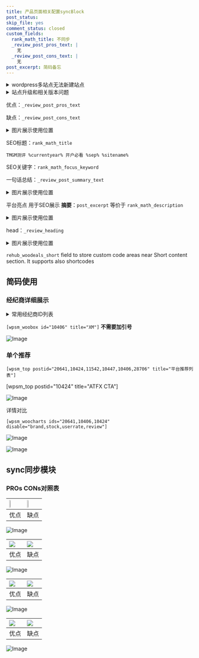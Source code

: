 ```yaml
---
title: 产品页面相关配置syncBlock
post_status: 
skip_file: yes
comment_status: closed
custom_fields:
  rank_math_title: 不同步
  _review_post_pros_text: |
    无
  _review_post_cons_text: |
    无
post_excerpt: 简码备忘
---
```

<details><summary>wordpress多站点无法新建站点</summary>

<li>和报错需要清理cookies一样的原因</li>
<li>wp-config.php里面<code>define( 'SUBDOMAIN_INSTALL', false );//子域名安装</code></li>
<li>新建子站点是用<code>define( 'SUBDOMAIN_INSTALL', true);//子域名安装</code> 完成以后，改成<code>false</code></li>
</details>

<details><summary>站点升级和相关版本问题</summary>

<p>wordpress：5.9.9
woocommerce：7.5.1
出现问题的地方：主题选项里面>><strong>Product layout >>compact style</strong></p>
<p>如何出现没有用过的字段 导致无法保存。先导出配置 然后进行修改，后面再次恢复即可。</p>
<p>出现部分字段无法显示时，需要返回默认布局后，对产品进行保存就好了。</p>
<p></p>
</details>

优点：`_review_post_pros_text`

缺点：`_review_post_cons_text`

<details><summary>图片展示使用位置</summary>

<img src="https://prod-files-secure.s3.us-west-2.amazonaws.com/39ed1227-6d7d-4570-be36-9ccd4a2c4241/f51d3d83-55d4-4bdf-9604-f37ec77ab556/Untitled.png?X-Amz-Algorithm=AWS4-HMAC-SHA256&X-Amz-Content-Sha256=UNSIGNED-PAYLOAD&X-Amz-Credential=ASIAZI2LB466XUGN3FKY%2F20251101%2Fus-west-2%2Fs3%2Faws4_request&X-Amz-Date=20251101T225516Z&X-Amz-Expires=3600&X-Amz-Security-Token=IQoJb3JpZ2luX2VjEGwaCXVzLXdlc3QtMiJHMEUCIFKUPgEsJp0mhtUnyZLx9MaUaWXj6F7qqjs6meZItCtuAiEA2X3KhcsshnlmxP%2FZ0TB3Ntz9k%2FR98%2FoLsbQJ55CFhHQq%2FwMINRAAGgw2Mzc0MjMxODM4MDUiDE7Z%2FJtzZWEPXAbqhCrcAxKjY2W2nopGgW%2BE5JQNjyIVPLM8%2B9Wae7LqRX%2FIPtIVh5mG61PaiRFdTJHmO7jdFwP6WZPyV9bbE3ndNWpjWo3IbR3srYFfmW1JU%2BF42LC5OQHe4sN52%2BWw%2FmN96uWN%2FLUzUpjyrWYpTmO%2Bv5VxE4MVIhpOCFRMvuGHQ%2FgB02PhCXmLa6S2JIBEL8HMNJNyN2d7cg7EQgz%2FRug1vkhzUnGJUcKY5%2FkRz4s%2FW%2FKLaPBAN8LU0ZocvfY%2FloNrmOmzDMw2tQlYgSBDVZDhaA%2FmdzSSKFkAMugWT2mWouRN1jIW6RS4vBumG9Ul5ea9IcUPkp2VAMNgjo6TIeYORmHe3h0ZyThZFv7JUxFbG1ZRv%2FqBcgv8GwOCEB6ltqoWCD0K4g77K8Lb1n4CtmwIMIRRaM2NDRhSc0N6WyHphWzmwmG%2FNIlY6%2FFfaw9e5r0aqvUVlLJyVUiZLhwK%2F3djdIiaGd%2BWZUEtJgscNmEeg5QhCALVuCZU4ckxbUSN0jAJmQnIJImcQNgQywVh7HS2DSI7EFJZSvQO2mzIRmvpIzJ8FcHQxgWqa%2BTCv0kaG44MwBtcTc3bhdHsVVN3ZX2QaR%2FgHvHWeIog27qDlTxiyktqYXQkMUvvllyYmAxo7yrvMNPCmcgGOqUBdPkzXxDGXgN0u3DmU2QnsCNXZko3hhblz1PRsMkVE4V%2FuEfBpq2zWYtS1OMG4%2BbytUirk5DFHpGmm10MP%2BJm0gLtTBZSF%2Fe7%2Bg5yM6%2BkKP2%2BiF%2FU65vjhvOe5I%2BbfiKpN5kwslWpxs2IuNypReydaTdrWi2rkpV9c8K4x5v5eHdm04PkMe4LUcChgKuR%2BY4EcWWz3klgrHoECwiWCyRZF1ieqGku&X-Amz-Signature=c7d98988d2d457fd94022ec0d3fc5a4d22609ff7e7108299cc686be7e558b9cc&X-Amz-SignedHeaders=host&x-amz-checksum-mode=ENABLED&x-id=GetObject" alt="Image">
</details>

SEO标题：`rank_math_title`

`TMGM测评 %currentyear% 开户必看 %sep% %sitename%`

SEO关键字：`rank_math_focus_keyword`

一句话总结：`_review_post_summary_text`

<details><summary>图片展示使用位置</summary>

<img src="https://prod-files-secure.s3.us-west-2.amazonaws.com/39ed1227-6d7d-4570-be36-9ccd4a2c4241/4b96a922-296c-4f4e-8630-d1c870cbce01/Untitled.png?X-Amz-Algorithm=AWS4-HMAC-SHA256&X-Amz-Content-Sha256=UNSIGNED-PAYLOAD&X-Amz-Credential=ASIAZI2LB466QEJJ73TR%2F20251101%2Fus-west-2%2Fs3%2Faws4_request&X-Amz-Date=20251101T225516Z&X-Amz-Expires=3600&X-Amz-Security-Token=IQoJb3JpZ2luX2VjEGwaCXVzLXdlc3QtMiJGMEQCIGmU%2BhTpWEcl26CuvHqARF5evcvyy1Pvq6kXloR65prjAiBHO5R9qgKEBJ8Gh9dFeEvbg35GHMYfjcNr0T9MEAVGVCr%2FAwg1EAAaDDYzNzQyMzE4MzgwNSIMzCE8IornGfVRtgxDKtwDbRNjC1QaB1bQ4skUmD3wNASL%2BNwiw0iM1n6LHJ9iqz0axcpHFPyfmwVcKct1gvWReWRKgPdhPrhDRskzHUDm%2FnkAH7YYEsgc9pubM0IEwAAkRWUCvzjR62r6O47pjrhPW0ui35s8LMS4nYycmAU%2FKOktFaLYJyxYXVEuwp3GWb1b5CG0LssEDmZCyguO4SdbPhqQhN5Kxi7w2Jey9OsbSxbfDjK8kohgtpmCtmJ4mE7cMQ0X3OPpuz6fiPQ3jCv5ZQ6VcvYX%2BJwByIJG%2FyUyH1aBtuzwb%2BocVv2xoehAsRAnHd8XFf5xkNHkoEiLTrMxn7GBYCDqklXsRscfy0D5a4mp7ermt%2Fn9k4tCrH4CL9FKPI2gu1KaRpn95HItM3KPqVxb%2BbofauwQeD1vKfSfVixwpEvo1%2FbWRgM44NXJMjNlfndFId54GBO6tLt%2Fab%2FHqMhabvuDZiunKSRKF9ycDgiGTXeubZ38zMxVTIMZANXHQkm%2BZWF1VzYSbw9ZNyQy6zlRizNvK17JUZE0Uhfwj%2B9yoK%2BYLTqxiDl40toab9DO%2Ff8ynl54L0NgNuW5CLV4FA24bWcc55Wfc1LbXxyZQswm%2Fwe2z3leCnEwyqPcJD%2FqwgkZmtIH%2BlSFm6ow6MKZyAY6pgFrAhr8VyyWJJ8RdlV9UFNm2m%2F%2FmlMchZ%2B2H%2B0o60e4zCWmBSdgM9ZkMh2GTFGc5mEwCUT5Y09E%2F2AGGOj3byHNlvxdg0pT2Kl%2F6PakNvjT4cb38bLg%2FtaJGmOLFmSpjEQmYdSK%2FTW5I%2Bt4ddVwvKelsuLqlOtDVPcvpqysIrvqvdMMuexpwqFtITB9Jxu1A9eqlOkCOu2iYoXqeP%2BepSpYwsIIYGuL&X-Amz-Signature=921195c7b1f1a8746bb418b420f4e132efdf29405fdbab203a1fab7f84fda5ea&X-Amz-SignedHeaders=host&x-amz-checksum-mode=ENABLED&x-id=GetObject" alt="Image">
</details>

平台亮点 用于SEO展示 **摘要**：`post_excerpt`  等价于 `rank_math_description`

<details><summary>图片展示使用位置</summary>

<img src="https://prod-files-secure.s3.us-west-2.amazonaws.com/39ed1227-6d7d-4570-be36-9ccd4a2c4241/1ee11f63-b60a-4dfe-a7a7-d58ff23b5d88/Untitled.png?X-Amz-Algorithm=AWS4-HMAC-SHA256&X-Amz-Content-Sha256=UNSIGNED-PAYLOAD&X-Amz-Credential=ASIAZI2LB466VC7NOCH5%2F20251101%2Fus-west-2%2Fs3%2Faws4_request&X-Amz-Date=20251101T225517Z&X-Amz-Expires=3600&X-Amz-Security-Token=IQoJb3JpZ2luX2VjEGwaCXVzLXdlc3QtMiJGMEQCIFo3%2Byv7iDT9%2FAr9%2Fj78HaFjfy3uP%2BRhhFXxUpJfCdFPAiA9b5fPOk5kDAipYsoqd%2F93MbDT5uV%2BFGKJbnXrj1k3Mir%2FAwg1EAAaDDYzNzQyMzE4MzgwNSIMxtNOMv0Bs1k1eD%2FIKtwDbGDosyOSFQDrxWPOufOZYVbpT1r1w3Rbyy5ZedZd3RhTHJE2GSDvgSpOm9QOH8GCE0K6%2FfZIyvLCSoxC1fOMjeODgHnAP%2FpT2bQGGrIPDVj1tDFWhh3vFw217MI0f4Izezmc2REMZdQS6M88S%2BhK3o1rsorGurCx%2BZKElxHM3KIJfEJTsh%2BMHX3DS9QDe%2FerfRgv%2BVEfIxYafn0SAD1xXAa4%2FIr4WXkrO9BhhnKpcqxyX0zj2nRoQEGBqPz5JK7X7i232U9spckYwMIW7hCzouRFwlr6Qlke%2BOR6cfDRg4E9Jm0MjPSafkwkjXTsqgDrAf9IyJl6TC8bCG9%2Bpr6EzURAF46%2FVB675hKmymd9XaarLoOsGZ2BCag2ctZWnEo89n0lgy8XhrqEn9rZS3GfwBi5S5anLArkKGK1CEf6t2SfRZmAcGUdZeJTxT2TrkxGgdyW4AaLbM6NSmqkaDF5zyMkoqadIbKoXnbbXJF6Ll%2B2Ju1qZvKVCS0SuUjA23X%2FYqscQI%2BtrjOe%2FfTNEkovGC%2B2gLHJiowJQkD32eWqKL1xmoubDH9tK1mT6rHxUcSk1piqAqU8ENs3sznCQcXEX5ew%2F1GdIbCfqlsb3bbRmBtURifFM7aieqJl%2FfwwrsOZyAY6pgG1AbZFtUNgpw0dPqnrKAnSSHfG3mU8g4rxPQOGO50OOM6SgLdB6IdOnv4MnL90WphSJbD%2BTztprvKvA6GK9ZNZ8qWMorSvtT3NMRHphRLwx6HX8vfTfu2jGlFMzIOqkx%2Fmps7aPH2R9cgH6SNhl2W96D2w3euIlkKTixPGfd6LpHD2I9twiKL6XOyldRTI3RDLDQVyRVUoK6HrR9xiRGiCBvBwAsuA&X-Amz-Signature=dba1eaff1b6d12d21c3c03eca5c1cd8d9789e7de41d709678f3d9abc45293df0&X-Amz-SignedHeaders=host&x-amz-checksum-mode=ENABLED&x-id=GetObject" alt="Image">
<img src="https://prod-files-secure.s3.us-west-2.amazonaws.com/39ed1227-6d7d-4570-be36-9ccd4a2c4241/ad4118b5-78d8-4fbe-801e-3b29b5d99c01/Untitled.png?X-Amz-Algorithm=AWS4-HMAC-SHA256&X-Amz-Content-Sha256=UNSIGNED-PAYLOAD&X-Amz-Credential=ASIAZI2LB466VC7NOCH5%2F20251101%2Fus-west-2%2Fs3%2Faws4_request&X-Amz-Date=20251101T225517Z&X-Amz-Expires=3600&X-Amz-Security-Token=IQoJb3JpZ2luX2VjEGwaCXVzLXdlc3QtMiJGMEQCIFo3%2Byv7iDT9%2FAr9%2Fj78HaFjfy3uP%2BRhhFXxUpJfCdFPAiA9b5fPOk5kDAipYsoqd%2F93MbDT5uV%2BFGKJbnXrj1k3Mir%2FAwg1EAAaDDYzNzQyMzE4MzgwNSIMxtNOMv0Bs1k1eD%2FIKtwDbGDosyOSFQDrxWPOufOZYVbpT1r1w3Rbyy5ZedZd3RhTHJE2GSDvgSpOm9QOH8GCE0K6%2FfZIyvLCSoxC1fOMjeODgHnAP%2FpT2bQGGrIPDVj1tDFWhh3vFw217MI0f4Izezmc2REMZdQS6M88S%2BhK3o1rsorGurCx%2BZKElxHM3KIJfEJTsh%2BMHX3DS9QDe%2FerfRgv%2BVEfIxYafn0SAD1xXAa4%2FIr4WXkrO9BhhnKpcqxyX0zj2nRoQEGBqPz5JK7X7i232U9spckYwMIW7hCzouRFwlr6Qlke%2BOR6cfDRg4E9Jm0MjPSafkwkjXTsqgDrAf9IyJl6TC8bCG9%2Bpr6EzURAF46%2FVB675hKmymd9XaarLoOsGZ2BCag2ctZWnEo89n0lgy8XhrqEn9rZS3GfwBi5S5anLArkKGK1CEf6t2SfRZmAcGUdZeJTxT2TrkxGgdyW4AaLbM6NSmqkaDF5zyMkoqadIbKoXnbbXJF6Ll%2B2Ju1qZvKVCS0SuUjA23X%2FYqscQI%2BtrjOe%2FfTNEkovGC%2B2gLHJiowJQkD32eWqKL1xmoubDH9tK1mT6rHxUcSk1piqAqU8ENs3sznCQcXEX5ew%2F1GdIbCfqlsb3bbRmBtURifFM7aieqJl%2FfwwrsOZyAY6pgG1AbZFtUNgpw0dPqnrKAnSSHfG3mU8g4rxPQOGO50OOM6SgLdB6IdOnv4MnL90WphSJbD%2BTztprvKvA6GK9ZNZ8qWMorSvtT3NMRHphRLwx6HX8vfTfu2jGlFMzIOqkx%2Fmps7aPH2R9cgH6SNhl2W96D2w3euIlkKTixPGfd6LpHD2I9twiKL6XOyldRTI3RDLDQVyRVUoK6HrR9xiRGiCBvBwAsuA&X-Amz-Signature=b95dd47472fb04da5880abeff1fce2de75ee7371d70c6383752a7dc23ff149ff&X-Amz-SignedHeaders=host&x-amz-checksum-mode=ENABLED&x-id=GetObject" alt="Image">
<img src="https://prod-files-secure.s3.us-west-2.amazonaws.com/39ed1227-6d7d-4570-be36-9ccd4a2c4241/a38cf7c9-a79c-4b64-9e94-13589fe0758b/Untitled.png?X-Amz-Algorithm=AWS4-HMAC-SHA256&X-Amz-Content-Sha256=UNSIGNED-PAYLOAD&X-Amz-Credential=ASIAZI2LB466VC7NOCH5%2F20251101%2Fus-west-2%2Fs3%2Faws4_request&X-Amz-Date=20251101T225517Z&X-Amz-Expires=3600&X-Amz-Security-Token=IQoJb3JpZ2luX2VjEGwaCXVzLXdlc3QtMiJGMEQCIFo3%2Byv7iDT9%2FAr9%2Fj78HaFjfy3uP%2BRhhFXxUpJfCdFPAiA9b5fPOk5kDAipYsoqd%2F93MbDT5uV%2BFGKJbnXrj1k3Mir%2FAwg1EAAaDDYzNzQyMzE4MzgwNSIMxtNOMv0Bs1k1eD%2FIKtwDbGDosyOSFQDrxWPOufOZYVbpT1r1w3Rbyy5ZedZd3RhTHJE2GSDvgSpOm9QOH8GCE0K6%2FfZIyvLCSoxC1fOMjeODgHnAP%2FpT2bQGGrIPDVj1tDFWhh3vFw217MI0f4Izezmc2REMZdQS6M88S%2BhK3o1rsorGurCx%2BZKElxHM3KIJfEJTsh%2BMHX3DS9QDe%2FerfRgv%2BVEfIxYafn0SAD1xXAa4%2FIr4WXkrO9BhhnKpcqxyX0zj2nRoQEGBqPz5JK7X7i232U9spckYwMIW7hCzouRFwlr6Qlke%2BOR6cfDRg4E9Jm0MjPSafkwkjXTsqgDrAf9IyJl6TC8bCG9%2Bpr6EzURAF46%2FVB675hKmymd9XaarLoOsGZ2BCag2ctZWnEo89n0lgy8XhrqEn9rZS3GfwBi5S5anLArkKGK1CEf6t2SfRZmAcGUdZeJTxT2TrkxGgdyW4AaLbM6NSmqkaDF5zyMkoqadIbKoXnbbXJF6Ll%2B2Ju1qZvKVCS0SuUjA23X%2FYqscQI%2BtrjOe%2FfTNEkovGC%2B2gLHJiowJQkD32eWqKL1xmoubDH9tK1mT6rHxUcSk1piqAqU8ENs3sznCQcXEX5ew%2F1GdIbCfqlsb3bbRmBtURifFM7aieqJl%2FfwwrsOZyAY6pgG1AbZFtUNgpw0dPqnrKAnSSHfG3mU8g4rxPQOGO50OOM6SgLdB6IdOnv4MnL90WphSJbD%2BTztprvKvA6GK9ZNZ8qWMorSvtT3NMRHphRLwx6HX8vfTfu2jGlFMzIOqkx%2Fmps7aPH2R9cgH6SNhl2W96D2w3euIlkKTixPGfd6LpHD2I9twiKL6XOyldRTI3RDLDQVyRVUoK6HrR9xiRGiCBvBwAsuA&X-Amz-Signature=6cee8cef602e8da48e729b57b5f35c253394af7dace45ebb5ffda86517ff15b9&X-Amz-SignedHeaders=host&x-amz-checksum-mode=ENABLED&x-id=GetObject" alt="Image">
<img src="https://prod-files-secure.s3.us-west-2.amazonaws.com/39ed1227-6d7d-4570-be36-9ccd4a2c4241/7da6fc1e-d2ac-42ae-8c75-cb5749aa18f6/Untitled.png?X-Amz-Algorithm=AWS4-HMAC-SHA256&X-Amz-Content-Sha256=UNSIGNED-PAYLOAD&X-Amz-Credential=ASIAZI2LB466VC7NOCH5%2F20251101%2Fus-west-2%2Fs3%2Faws4_request&X-Amz-Date=20251101T225517Z&X-Amz-Expires=3600&X-Amz-Security-Token=IQoJb3JpZ2luX2VjEGwaCXVzLXdlc3QtMiJGMEQCIFo3%2Byv7iDT9%2FAr9%2Fj78HaFjfy3uP%2BRhhFXxUpJfCdFPAiA9b5fPOk5kDAipYsoqd%2F93MbDT5uV%2BFGKJbnXrj1k3Mir%2FAwg1EAAaDDYzNzQyMzE4MzgwNSIMxtNOMv0Bs1k1eD%2FIKtwDbGDosyOSFQDrxWPOufOZYVbpT1r1w3Rbyy5ZedZd3RhTHJE2GSDvgSpOm9QOH8GCE0K6%2FfZIyvLCSoxC1fOMjeODgHnAP%2FpT2bQGGrIPDVj1tDFWhh3vFw217MI0f4Izezmc2REMZdQS6M88S%2BhK3o1rsorGurCx%2BZKElxHM3KIJfEJTsh%2BMHX3DS9QDe%2FerfRgv%2BVEfIxYafn0SAD1xXAa4%2FIr4WXkrO9BhhnKpcqxyX0zj2nRoQEGBqPz5JK7X7i232U9spckYwMIW7hCzouRFwlr6Qlke%2BOR6cfDRg4E9Jm0MjPSafkwkjXTsqgDrAf9IyJl6TC8bCG9%2Bpr6EzURAF46%2FVB675hKmymd9XaarLoOsGZ2BCag2ctZWnEo89n0lgy8XhrqEn9rZS3GfwBi5S5anLArkKGK1CEf6t2SfRZmAcGUdZeJTxT2TrkxGgdyW4AaLbM6NSmqkaDF5zyMkoqadIbKoXnbbXJF6Ll%2B2Ju1qZvKVCS0SuUjA23X%2FYqscQI%2BtrjOe%2FfTNEkovGC%2B2gLHJiowJQkD32eWqKL1xmoubDH9tK1mT6rHxUcSk1piqAqU8ENs3sznCQcXEX5ew%2F1GdIbCfqlsb3bbRmBtURifFM7aieqJl%2FfwwrsOZyAY6pgG1AbZFtUNgpw0dPqnrKAnSSHfG3mU8g4rxPQOGO50OOM6SgLdB6IdOnv4MnL90WphSJbD%2BTztprvKvA6GK9ZNZ8qWMorSvtT3NMRHphRLwx6HX8vfTfu2jGlFMzIOqkx%2Fmps7aPH2R9cgH6SNhl2W96D2w3euIlkKTixPGfd6LpHD2I9twiKL6XOyldRTI3RDLDQVyRVUoK6HrR9xiRGiCBvBwAsuA&X-Amz-Signature=313c7ba52dc4609f18b6f7beeb1d3c3b274593385e99f5d3a29a357845d55251&X-Amz-SignedHeaders=host&x-amz-checksum-mode=ENABLED&x-id=GetObject" alt="Image">
<img src="https://prod-files-secure.s3.us-west-2.amazonaws.com/39ed1227-6d7d-4570-be36-9ccd4a2c4241/7e97f40a-eaee-47f5-b2f9-475f96808fa7/Untitled.png?X-Amz-Algorithm=AWS4-HMAC-SHA256&X-Amz-Content-Sha256=UNSIGNED-PAYLOAD&X-Amz-Credential=ASIAZI2LB466VC7NOCH5%2F20251101%2Fus-west-2%2Fs3%2Faws4_request&X-Amz-Date=20251101T225517Z&X-Amz-Expires=3600&X-Amz-Security-Token=IQoJb3JpZ2luX2VjEGwaCXVzLXdlc3QtMiJGMEQCIFo3%2Byv7iDT9%2FAr9%2Fj78HaFjfy3uP%2BRhhFXxUpJfCdFPAiA9b5fPOk5kDAipYsoqd%2F93MbDT5uV%2BFGKJbnXrj1k3Mir%2FAwg1EAAaDDYzNzQyMzE4MzgwNSIMxtNOMv0Bs1k1eD%2FIKtwDbGDosyOSFQDrxWPOufOZYVbpT1r1w3Rbyy5ZedZd3RhTHJE2GSDvgSpOm9QOH8GCE0K6%2FfZIyvLCSoxC1fOMjeODgHnAP%2FpT2bQGGrIPDVj1tDFWhh3vFw217MI0f4Izezmc2REMZdQS6M88S%2BhK3o1rsorGurCx%2BZKElxHM3KIJfEJTsh%2BMHX3DS9QDe%2FerfRgv%2BVEfIxYafn0SAD1xXAa4%2FIr4WXkrO9BhhnKpcqxyX0zj2nRoQEGBqPz5JK7X7i232U9spckYwMIW7hCzouRFwlr6Qlke%2BOR6cfDRg4E9Jm0MjPSafkwkjXTsqgDrAf9IyJl6TC8bCG9%2Bpr6EzURAF46%2FVB675hKmymd9XaarLoOsGZ2BCag2ctZWnEo89n0lgy8XhrqEn9rZS3GfwBi5S5anLArkKGK1CEf6t2SfRZmAcGUdZeJTxT2TrkxGgdyW4AaLbM6NSmqkaDF5zyMkoqadIbKoXnbbXJF6Ll%2B2Ju1qZvKVCS0SuUjA23X%2FYqscQI%2BtrjOe%2FfTNEkovGC%2B2gLHJiowJQkD32eWqKL1xmoubDH9tK1mT6rHxUcSk1piqAqU8ENs3sznCQcXEX5ew%2F1GdIbCfqlsb3bbRmBtURifFM7aieqJl%2FfwwrsOZyAY6pgG1AbZFtUNgpw0dPqnrKAnSSHfG3mU8g4rxPQOGO50OOM6SgLdB6IdOnv4MnL90WphSJbD%2BTztprvKvA6GK9ZNZ8qWMorSvtT3NMRHphRLwx6HX8vfTfu2jGlFMzIOqkx%2Fmps7aPH2R9cgH6SNhl2W96D2w3euIlkKTixPGfd6LpHD2I9twiKL6XOyldRTI3RDLDQVyRVUoK6HrR9xiRGiCBvBwAsuA&X-Amz-Signature=8d4fae3d6cc4fa3d11c7280cf328434303d465703772315b269045cdab12b6d4&X-Amz-SignedHeaders=host&x-amz-checksum-mode=ENABLED&x-id=GetObject" alt="Image">
</details>

head：`_review_heading`

<details><summary>图片展示使用位置</summary>

<img src="https://prod-files-secure.s3.us-west-2.amazonaws.com/39ed1227-6d7d-4570-be36-9ccd4a2c4241/3a4650ad-9887-415c-889a-edd51fa54f27/Untitled.png?X-Amz-Algorithm=AWS4-HMAC-SHA256&X-Amz-Content-Sha256=UNSIGNED-PAYLOAD&X-Amz-Credential=ASIAZI2LB466WLHH4LSG%2F20251101%2Fus-west-2%2Fs3%2Faws4_request&X-Amz-Date=20251101T225517Z&X-Amz-Expires=3600&X-Amz-Security-Token=IQoJb3JpZ2luX2VjEGwaCXVzLXdlc3QtMiJHMEUCIBprfPxFBiP%2FY%2BfaaAGsO9zpOa3KEJk%2F7mltlEyuPhciAiEAqi4aqcJJP2qL%2B5xs3V%2BFJ9hrv%2BuOY9H2b0bOzrnp4ogq%2FwMINRAAGgw2Mzc0MjMxODM4MDUiDCq2sykBio91sJdQLCrcA8U5j%2Fcogf1Lp5N9hBPOsJfezs507e79C7K8hHh5IuSu38W4tZKJijuwGQYclhBoZzP3iOr8C486kUCqLT8vOAMe7uIaBtq%2FcFJ2LFA6DgWxx%2Ftj1dnd%2BNypbvPqs%2FTed9Okbs%2BKKoFOfnToFBuUiJw%2BjtUWDYesdSYd6%2B1O575QFe4oYacTrUkrNFZv307W84EF7O0IxvaCy1RJ9c89lj1%2Fd41d4JPsnLe6X6Jj2fZEjSTewwWtb4%2BvbhZqljqp19PV29fl9BmX4qD5%2FaK0xNdxdZJFokpOxyrS4aNeKX0qlXf6BmCOczhUF7%2BE7FG1I%2FTH2qfr%2BVLkPmyLdgtO7cMaT%2F7ljrpR3KlzIQG6FwHx32m5D9v8xdLsII7o52A4MTZU8cdIqzK1ArthgL8Y014RETnmCLg74ddNcfJGc8fq6qsjwVO%2FNfYDuII939oC1MbuaUWCsBe7HtPSGKVQiSQgQfs5BO%2F%2BOGQjGnDfU48jSg1ZSSA0bI5xQU0AAchvW3P6%2BVuIWHG3g0Jp87ImJx5rUkFSIF9J7JKIWSVOUvmnfsaXPWOn4zLRQ79U69g20p%2BSf9Vl%2Bnpth%2B7g1N6DAvTDcNDuUIOK%2B3CYfXnTyLb7dd3B4yGMxh7jN5guMN7CmcgGOqUBx7ORkxXEAeeMxXJbrqcVKZfPAZOE4xvACerivTBmZCMddjLaBCaN1CZn%2BiGB%2Bn6b%2BIzT8q26nng7S%2Fc4%2BWZCAwjbTEu24Hj1pF%2Fir72zxIfwL%2FtLLKFbRcBFcQf8wjpRL5wyEHg6wlV%2Bx85rzbLYRPgKyOa5eClVvp3MlDA7PpD0q6adgrimPAVN1%2BQWKI794cq%2F9RH4muj%2BEJufpiLB0s%2BBQF3c&X-Amz-Signature=ee97acb8425976e4a7f6d54ad8ded8b53a4ddd81bdeef41a4f269290ec543ace&X-Amz-SignedHeaders=host&x-amz-checksum-mode=ENABLED&x-id=GetObject" alt="Image">
</details>

`rehub_woodeals_short`	field to store custom code areas near Short content section. It supports also shortcodes



## 简码使用

### 经纪商详细展示

<details><summary>常用经纪商ID列表</summary>

<pre><code class="php">嘉盛 ===> 20641  [wpsm_woobox id="20641" title="嘉盛"]
易信easymarkets ===> 11542  [wpsm_woobox id="11542" title="易信easymarkets"]
ATFX外汇 ===> 10424  [wpsm_woobox id="10424" title="ATFX"]
XM ===> 10406  [wpsm_woobox id="10406" title="XM"]
TMGM ===> 29622  [wpsm_woobox id="29622" title="TMGM"]
HYCM ===> 10447  [wpsm_woobox id="10447" title="HYCM"]
fpmarkets澳福外汇 ===> 20639  [wpsm_woobox id="20639" title="fpmarkets澳福外汇"]</code></pre>
</details>

`[wpsm_woobox id="10406" title="XM"]` **不需要加引号**

![Image](https://prod-files-secure.s3.us-west-2.amazonaws.com/39ed1227-6d7d-4570-be36-9ccd4a2c4241/4f898f9d-0fa7-4e43-acd3-ac6bc7be575a/Untitled.png?X-Amz-Algorithm=AWS4-HMAC-SHA256&X-Amz-Content-Sha256=UNSIGNED-PAYLOAD&X-Amz-Credential=ASIAZI2LB46665C2VMXF%2F20251101%2Fus-west-2%2Fs3%2Faws4_request&X-Amz-Date=20251101T225514Z&X-Amz-Expires=3600&X-Amz-Security-Token=IQoJb3JpZ2luX2VjEGwaCXVzLXdlc3QtMiJGMEQCIDk9jpLk4M68Bboh7uv4TszVYJ7qoAJ6CHsKE8abe6y8AiA1JLS%2FPzJ0KIS9Bg67yHQ%2FhHVyZe%2F0dMBGLmy9ArUDxyr%2FAwg1EAAaDDYzNzQyMzE4MzgwNSIMpix069f7JQEVtd5AKtwDtiXl7Bzv8EoZvnOzRsLXMcyYbhKTfy%2B9gmGrRLz9AKC6MQ5sQb2FPqYk2uoGyXCAqFxwBfBiOiAKcDo7nH5ypNh04lKoSU3qOk%2FJq0sH9PsscT8WSBRaxo448ihSo3npxwQlqxl3TjPFazSiACcf10zbAk1hJheIXA0mOD6T6tGEmSPRqsYo1%2FIWZyOO3SROkHM2%2FeNtMYnU%2Frgr%2Bk2QFmg5yPSmET%2BPwQYLxzaYv6P1kc6sXdDyht6cHb1f8zAPsmZNzc80fuAVs5qW4bwER0vOIrwJp%2BHUQZwDNuo%2F1l%2FX1Xsg2DcBQcTXG4ZJNEP77%2Bhx9sEydbcrbMLzWV5w3xYvI0EUPwQV%2BDnCnAarKKildfdqVHY3BvtqmcAS%2F911y5Le6aANCLlBDTBThZasHn4z9E9v5LU20tQGitjULcyORx7loaB542JUK7ABkP3r4EqI90%2BspjF1FGpAXVXnyeermnizUoz5HAmkURWXbMQhF%2FcoLiocnMsqdFYY8BdOM1Ru46EijNulyYpB5oyul0udLZVE6vrzP%2F18tPR6HY%2FslY3AvQ%2BU%2BcXHHClgidjsBisIlfUiV88SDcD3i0rOTPt0lcYkjVpZWpRbsXIDySjc3Atz4iToyaacWBowvsOZyAY6pgFiO0J8b5%2FL%2F6azVa9pgL7hgX9tFsP2zH24oplSLx4YzZwkMPE8XfElRN%2FvloPbqCSlfZBnf4LldzAckXc8UoxDECyEItF%2BXXdnWodocic5J19Sd%2BY10B9CxpyV%2BdKNp0BdTEY6p4ID31C%2B9t3ngH7Rj4BiuWmfqsmkJc%2F15W%2BOS%2FM9bRPJbk6AvM6QqWfza%2FZYBbFgiHVheeAeVo8jBVc7J%2F1mg%2BTq&X-Amz-Signature=530238e1a43a8995d1435fa3f17733744a7d1669ad06dbbe9fe29a9eeb049c9d&X-Amz-SignedHeaders=host&x-amz-checksum-mode=ENABLED&x-id=GetObject)

### 单个推荐
`[wpsm_top postid="20641,10424,11542,10447,10406,28706" title="平台推荐列表"]`

[wpsm_top postid="10424" title="ATFX CTA"]

![Image](https://prod-files-secure.s3.us-west-2.amazonaws.com/39ed1227-6d7d-4570-be36-9ccd4a2c4241/5ac620dc-51a8-48b6-b55d-91f47299193c/Untitled.png?X-Amz-Algorithm=AWS4-HMAC-SHA256&X-Amz-Content-Sha256=UNSIGNED-PAYLOAD&X-Amz-Credential=ASIAZI2LB46665C2VMXF%2F20251101%2Fus-west-2%2Fs3%2Faws4_request&X-Amz-Date=20251101T225514Z&X-Amz-Expires=3600&X-Amz-Security-Token=IQoJb3JpZ2luX2VjEGwaCXVzLXdlc3QtMiJGMEQCIDk9jpLk4M68Bboh7uv4TszVYJ7qoAJ6CHsKE8abe6y8AiA1JLS%2FPzJ0KIS9Bg67yHQ%2FhHVyZe%2F0dMBGLmy9ArUDxyr%2FAwg1EAAaDDYzNzQyMzE4MzgwNSIMpix069f7JQEVtd5AKtwDtiXl7Bzv8EoZvnOzRsLXMcyYbhKTfy%2B9gmGrRLz9AKC6MQ5sQb2FPqYk2uoGyXCAqFxwBfBiOiAKcDo7nH5ypNh04lKoSU3qOk%2FJq0sH9PsscT8WSBRaxo448ihSo3npxwQlqxl3TjPFazSiACcf10zbAk1hJheIXA0mOD6T6tGEmSPRqsYo1%2FIWZyOO3SROkHM2%2FeNtMYnU%2Frgr%2Bk2QFmg5yPSmET%2BPwQYLxzaYv6P1kc6sXdDyht6cHb1f8zAPsmZNzc80fuAVs5qW4bwER0vOIrwJp%2BHUQZwDNuo%2F1l%2FX1Xsg2DcBQcTXG4ZJNEP77%2Bhx9sEydbcrbMLzWV5w3xYvI0EUPwQV%2BDnCnAarKKildfdqVHY3BvtqmcAS%2F911y5Le6aANCLlBDTBThZasHn4z9E9v5LU20tQGitjULcyORx7loaB542JUK7ABkP3r4EqI90%2BspjF1FGpAXVXnyeermnizUoz5HAmkURWXbMQhF%2FcoLiocnMsqdFYY8BdOM1Ru46EijNulyYpB5oyul0udLZVE6vrzP%2F18tPR6HY%2FslY3AvQ%2BU%2BcXHHClgidjsBisIlfUiV88SDcD3i0rOTPt0lcYkjVpZWpRbsXIDySjc3Atz4iToyaacWBowvsOZyAY6pgFiO0J8b5%2FL%2F6azVa9pgL7hgX9tFsP2zH24oplSLx4YzZwkMPE8XfElRN%2FvloPbqCSlfZBnf4LldzAckXc8UoxDECyEItF%2BXXdnWodocic5J19Sd%2BY10B9CxpyV%2BdKNp0BdTEY6p4ID31C%2B9t3ngH7Rj4BiuWmfqsmkJc%2F15W%2BOS%2FM9bRPJbk6AvM6QqWfza%2FZYBbFgiHVheeAeVo8jBVc7J%2F1mg%2BTq&X-Amz-Signature=f510907f859c3fc0ebf74da729df7ff97e7ea4a270dad4be03d3d53bcabc403c&X-Amz-SignedHeaders=host&x-amz-checksum-mode=ENABLED&x-id=GetObject)

详情对比

`[wpsm_woocharts ids="20641,10406,10424" disable="brand,stock,userrate,review"]`

![Image](https://prod-files-secure.s3.us-west-2.amazonaws.com/39ed1227-6d7d-4570-be36-9ccd4a2c4241/bf3ba45f-b9f3-4295-8aef-b4a495fd25f4/Untitled.png?X-Amz-Algorithm=AWS4-HMAC-SHA256&X-Amz-Content-Sha256=UNSIGNED-PAYLOAD&X-Amz-Credential=ASIAZI2LB46665C2VMXF%2F20251101%2Fus-west-2%2Fs3%2Faws4_request&X-Amz-Date=20251101T225514Z&X-Amz-Expires=3600&X-Amz-Security-Token=IQoJb3JpZ2luX2VjEGwaCXVzLXdlc3QtMiJGMEQCIDk9jpLk4M68Bboh7uv4TszVYJ7qoAJ6CHsKE8abe6y8AiA1JLS%2FPzJ0KIS9Bg67yHQ%2FhHVyZe%2F0dMBGLmy9ArUDxyr%2FAwg1EAAaDDYzNzQyMzE4MzgwNSIMpix069f7JQEVtd5AKtwDtiXl7Bzv8EoZvnOzRsLXMcyYbhKTfy%2B9gmGrRLz9AKC6MQ5sQb2FPqYk2uoGyXCAqFxwBfBiOiAKcDo7nH5ypNh04lKoSU3qOk%2FJq0sH9PsscT8WSBRaxo448ihSo3npxwQlqxl3TjPFazSiACcf10zbAk1hJheIXA0mOD6T6tGEmSPRqsYo1%2FIWZyOO3SROkHM2%2FeNtMYnU%2Frgr%2Bk2QFmg5yPSmET%2BPwQYLxzaYv6P1kc6sXdDyht6cHb1f8zAPsmZNzc80fuAVs5qW4bwER0vOIrwJp%2BHUQZwDNuo%2F1l%2FX1Xsg2DcBQcTXG4ZJNEP77%2Bhx9sEydbcrbMLzWV5w3xYvI0EUPwQV%2BDnCnAarKKildfdqVHY3BvtqmcAS%2F911y5Le6aANCLlBDTBThZasHn4z9E9v5LU20tQGitjULcyORx7loaB542JUK7ABkP3r4EqI90%2BspjF1FGpAXVXnyeermnizUoz5HAmkURWXbMQhF%2FcoLiocnMsqdFYY8BdOM1Ru46EijNulyYpB5oyul0udLZVE6vrzP%2F18tPR6HY%2FslY3AvQ%2BU%2BcXHHClgidjsBisIlfUiV88SDcD3i0rOTPt0lcYkjVpZWpRbsXIDySjc3Atz4iToyaacWBowvsOZyAY6pgFiO0J8b5%2FL%2F6azVa9pgL7hgX9tFsP2zH24oplSLx4YzZwkMPE8XfElRN%2FvloPbqCSlfZBnf4LldzAckXc8UoxDECyEItF%2BXXdnWodocic5J19Sd%2BY10B9CxpyV%2BdKNp0BdTEY6p4ID31C%2B9t3ngH7Rj4BiuWmfqsmkJc%2F15W%2BOS%2FM9bRPJbk6AvM6QqWfza%2FZYBbFgiHVheeAeVo8jBVc7J%2F1mg%2BTq&X-Amz-Signature=00e0a9bc00769d9e99447b452a681e2db16d9f67cfb9b8ebb807494e50a65930&X-Amz-SignedHeaders=host&x-amz-checksum-mode=ENABLED&x-id=GetObject)

![Image](https://prod-files-secure.s3.us-west-2.amazonaws.com/39ed1227-6d7d-4570-be36-9ccd4a2c4241/30bc56ef-f383-4b48-9768-2ebc9e436ec0/Untitled.png?X-Amz-Algorithm=AWS4-HMAC-SHA256&X-Amz-Content-Sha256=UNSIGNED-PAYLOAD&X-Amz-Credential=ASIAZI2LB46665C2VMXF%2F20251101%2Fus-west-2%2Fs3%2Faws4_request&X-Amz-Date=20251101T225514Z&X-Amz-Expires=3600&X-Amz-Security-Token=IQoJb3JpZ2luX2VjEGwaCXVzLXdlc3QtMiJGMEQCIDk9jpLk4M68Bboh7uv4TszVYJ7qoAJ6CHsKE8abe6y8AiA1JLS%2FPzJ0KIS9Bg67yHQ%2FhHVyZe%2F0dMBGLmy9ArUDxyr%2FAwg1EAAaDDYzNzQyMzE4MzgwNSIMpix069f7JQEVtd5AKtwDtiXl7Bzv8EoZvnOzRsLXMcyYbhKTfy%2B9gmGrRLz9AKC6MQ5sQb2FPqYk2uoGyXCAqFxwBfBiOiAKcDo7nH5ypNh04lKoSU3qOk%2FJq0sH9PsscT8WSBRaxo448ihSo3npxwQlqxl3TjPFazSiACcf10zbAk1hJheIXA0mOD6T6tGEmSPRqsYo1%2FIWZyOO3SROkHM2%2FeNtMYnU%2Frgr%2Bk2QFmg5yPSmET%2BPwQYLxzaYv6P1kc6sXdDyht6cHb1f8zAPsmZNzc80fuAVs5qW4bwER0vOIrwJp%2BHUQZwDNuo%2F1l%2FX1Xsg2DcBQcTXG4ZJNEP77%2Bhx9sEydbcrbMLzWV5w3xYvI0EUPwQV%2BDnCnAarKKildfdqVHY3BvtqmcAS%2F911y5Le6aANCLlBDTBThZasHn4z9E9v5LU20tQGitjULcyORx7loaB542JUK7ABkP3r4EqI90%2BspjF1FGpAXVXnyeermnizUoz5HAmkURWXbMQhF%2FcoLiocnMsqdFYY8BdOM1Ru46EijNulyYpB5oyul0udLZVE6vrzP%2F18tPR6HY%2FslY3AvQ%2BU%2BcXHHClgidjsBisIlfUiV88SDcD3i0rOTPt0lcYkjVpZWpRbsXIDySjc3Atz4iToyaacWBowvsOZyAY6pgFiO0J8b5%2FL%2F6azVa9pgL7hgX9tFsP2zH24oplSLx4YzZwkMPE8XfElRN%2FvloPbqCSlfZBnf4LldzAckXc8UoxDECyEItF%2BXXdnWodocic5J19Sd%2BY10B9CxpyV%2BdKNp0BdTEY6p4ID31C%2B9t3ngH7Rj4BiuWmfqsmkJc%2F15W%2BOS%2FM9bRPJbk6AvM6QqWfza%2FZYBbFgiHVheeAeVo8jBVc7J%2F1mg%2BTq&X-Amz-Signature=5e372cae6b45895d7037954522108f6341eaeb1f144e3f125863b1d6f736ceda&X-Amz-SignedHeaders=host&x-amz-checksum-mode=ENABLED&x-id=GetObject)

## sync同步模块

### PROs CONs对照表

| <img src="https://cdn.ifttt.fun/gh/jarlin8/OSS@main/icons/customize/pros.svg" height="auto" width="37.3%"> | <img src="https://cdn.ifttt.fun/gh/jarlin8/OSS@main/icons/customize/cons.svg" height="auto" width="28.8%"> |
| :--- | :--- |
| 优点 | 缺点 |

![Image](https://prod-files-secure.s3.us-west-2.amazonaws.com/39ed1227-6d7d-4570-be36-9ccd4a2c4241/8742b755-dfb5-4004-9a5f-d6e561664bd8/Untitled.png?X-Amz-Algorithm=AWS4-HMAC-SHA256&X-Amz-Content-Sha256=UNSIGNED-PAYLOAD&X-Amz-Credential=ASIAZI2LB46665C2VMXF%2F20251101%2Fus-west-2%2Fs3%2Faws4_request&X-Amz-Date=20251101T225514Z&X-Amz-Expires=3600&X-Amz-Security-Token=IQoJb3JpZ2luX2VjEGwaCXVzLXdlc3QtMiJGMEQCIDk9jpLk4M68Bboh7uv4TszVYJ7qoAJ6CHsKE8abe6y8AiA1JLS%2FPzJ0KIS9Bg67yHQ%2FhHVyZe%2F0dMBGLmy9ArUDxyr%2FAwg1EAAaDDYzNzQyMzE4MzgwNSIMpix069f7JQEVtd5AKtwDtiXl7Bzv8EoZvnOzRsLXMcyYbhKTfy%2B9gmGrRLz9AKC6MQ5sQb2FPqYk2uoGyXCAqFxwBfBiOiAKcDo7nH5ypNh04lKoSU3qOk%2FJq0sH9PsscT8WSBRaxo448ihSo3npxwQlqxl3TjPFazSiACcf10zbAk1hJheIXA0mOD6T6tGEmSPRqsYo1%2FIWZyOO3SROkHM2%2FeNtMYnU%2Frgr%2Bk2QFmg5yPSmET%2BPwQYLxzaYv6P1kc6sXdDyht6cHb1f8zAPsmZNzc80fuAVs5qW4bwER0vOIrwJp%2BHUQZwDNuo%2F1l%2FX1Xsg2DcBQcTXG4ZJNEP77%2Bhx9sEydbcrbMLzWV5w3xYvI0EUPwQV%2BDnCnAarKKildfdqVHY3BvtqmcAS%2F911y5Le6aANCLlBDTBThZasHn4z9E9v5LU20tQGitjULcyORx7loaB542JUK7ABkP3r4EqI90%2BspjF1FGpAXVXnyeermnizUoz5HAmkURWXbMQhF%2FcoLiocnMsqdFYY8BdOM1Ru46EijNulyYpB5oyul0udLZVE6vrzP%2F18tPR6HY%2FslY3AvQ%2BU%2BcXHHClgidjsBisIlfUiV88SDcD3i0rOTPt0lcYkjVpZWpRbsXIDySjc3Atz4iToyaacWBowvsOZyAY6pgFiO0J8b5%2FL%2F6azVa9pgL7hgX9tFsP2zH24oplSLx4YzZwkMPE8XfElRN%2FvloPbqCSlfZBnf4LldzAckXc8UoxDECyEItF%2BXXdnWodocic5J19Sd%2BY10B9CxpyV%2BdKNp0BdTEY6p4ID31C%2B9t3ngH7Rj4BiuWmfqsmkJc%2F15W%2BOS%2FM9bRPJbk6AvM6QqWfza%2FZYBbFgiHVheeAeVo8jBVc7J%2F1mg%2BTq&X-Amz-Signature=5f0715c4406ff0a5e8694d3c3f0393422a076aa977d8da1eb72f61ed31af47fd&X-Amz-SignedHeaders=host&x-amz-checksum-mode=ENABLED&x-id=GetObject)

| <img src="https://cdn.ifttt.fun/gh/jarlin8/OSS@main/icons/customize/pros1.svg" height="auto"> | <img src="https://cdn.ifttt.fun/gh/jarlin8/OSS@main/icons/customize/cons1.svg" height="auto"> |
| :--- | :--- |
| 优点 | 缺点 |

![Image](https://prod-files-secure.s3.us-west-2.amazonaws.com/39ed1227-6d7d-4570-be36-9ccd4a2c4241/806358f8-c9c4-4e17-bb35-c6c76a5397a5/Untitled.png?X-Amz-Algorithm=AWS4-HMAC-SHA256&X-Amz-Content-Sha256=UNSIGNED-PAYLOAD&X-Amz-Credential=ASIAZI2LB46665C2VMXF%2F20251101%2Fus-west-2%2Fs3%2Faws4_request&X-Amz-Date=20251101T225514Z&X-Amz-Expires=3600&X-Amz-Security-Token=IQoJb3JpZ2luX2VjEGwaCXVzLXdlc3QtMiJGMEQCIDk9jpLk4M68Bboh7uv4TszVYJ7qoAJ6CHsKE8abe6y8AiA1JLS%2FPzJ0KIS9Bg67yHQ%2FhHVyZe%2F0dMBGLmy9ArUDxyr%2FAwg1EAAaDDYzNzQyMzE4MzgwNSIMpix069f7JQEVtd5AKtwDtiXl7Bzv8EoZvnOzRsLXMcyYbhKTfy%2B9gmGrRLz9AKC6MQ5sQb2FPqYk2uoGyXCAqFxwBfBiOiAKcDo7nH5ypNh04lKoSU3qOk%2FJq0sH9PsscT8WSBRaxo448ihSo3npxwQlqxl3TjPFazSiACcf10zbAk1hJheIXA0mOD6T6tGEmSPRqsYo1%2FIWZyOO3SROkHM2%2FeNtMYnU%2Frgr%2Bk2QFmg5yPSmET%2BPwQYLxzaYv6P1kc6sXdDyht6cHb1f8zAPsmZNzc80fuAVs5qW4bwER0vOIrwJp%2BHUQZwDNuo%2F1l%2FX1Xsg2DcBQcTXG4ZJNEP77%2Bhx9sEydbcrbMLzWV5w3xYvI0EUPwQV%2BDnCnAarKKildfdqVHY3BvtqmcAS%2F911y5Le6aANCLlBDTBThZasHn4z9E9v5LU20tQGitjULcyORx7loaB542JUK7ABkP3r4EqI90%2BspjF1FGpAXVXnyeermnizUoz5HAmkURWXbMQhF%2FcoLiocnMsqdFYY8BdOM1Ru46EijNulyYpB5oyul0udLZVE6vrzP%2F18tPR6HY%2FslY3AvQ%2BU%2BcXHHClgidjsBisIlfUiV88SDcD3i0rOTPt0lcYkjVpZWpRbsXIDySjc3Atz4iToyaacWBowvsOZyAY6pgFiO0J8b5%2FL%2F6azVa9pgL7hgX9tFsP2zH24oplSLx4YzZwkMPE8XfElRN%2FvloPbqCSlfZBnf4LldzAckXc8UoxDECyEItF%2BXXdnWodocic5J19Sd%2BY10B9CxpyV%2BdKNp0BdTEY6p4ID31C%2B9t3ngH7Rj4BiuWmfqsmkJc%2F15W%2BOS%2FM9bRPJbk6AvM6QqWfza%2FZYBbFgiHVheeAeVo8jBVc7J%2F1mg%2BTq&X-Amz-Signature=b36f0e38216c887fd017887e2c90231a915618c6c82b03e291231c59fccfa7bb&X-Amz-SignedHeaders=host&x-amz-checksum-mode=ENABLED&x-id=GetObject)

| <img src="https://cdn.ifttt.fun/gh/jarlin8/OSS@main/icons/customize/pros2.svg" height="auto"> | <img src="https://cdn.ifttt.fun/gh/jarlin8/OSS@main/icons/customize/cons2.svg" height="auto"> |
| :--- | :--- |
| 优点 | 缺点 |

![Image](https://prod-files-secure.s3.us-west-2.amazonaws.com/39ed1227-6d7d-4570-be36-9ccd4a2c4241/a9245ec9-70dd-4005-b534-0d54315fc5f3/Untitled.png?X-Amz-Algorithm=AWS4-HMAC-SHA256&X-Amz-Content-Sha256=UNSIGNED-PAYLOAD&X-Amz-Credential=ASIAZI2LB46665C2VMXF%2F20251101%2Fus-west-2%2Fs3%2Faws4_request&X-Amz-Date=20251101T225514Z&X-Amz-Expires=3600&X-Amz-Security-Token=IQoJb3JpZ2luX2VjEGwaCXVzLXdlc3QtMiJGMEQCIDk9jpLk4M68Bboh7uv4TszVYJ7qoAJ6CHsKE8abe6y8AiA1JLS%2FPzJ0KIS9Bg67yHQ%2FhHVyZe%2F0dMBGLmy9ArUDxyr%2FAwg1EAAaDDYzNzQyMzE4MzgwNSIMpix069f7JQEVtd5AKtwDtiXl7Bzv8EoZvnOzRsLXMcyYbhKTfy%2B9gmGrRLz9AKC6MQ5sQb2FPqYk2uoGyXCAqFxwBfBiOiAKcDo7nH5ypNh04lKoSU3qOk%2FJq0sH9PsscT8WSBRaxo448ihSo3npxwQlqxl3TjPFazSiACcf10zbAk1hJheIXA0mOD6T6tGEmSPRqsYo1%2FIWZyOO3SROkHM2%2FeNtMYnU%2Frgr%2Bk2QFmg5yPSmET%2BPwQYLxzaYv6P1kc6sXdDyht6cHb1f8zAPsmZNzc80fuAVs5qW4bwER0vOIrwJp%2BHUQZwDNuo%2F1l%2FX1Xsg2DcBQcTXG4ZJNEP77%2Bhx9sEydbcrbMLzWV5w3xYvI0EUPwQV%2BDnCnAarKKildfdqVHY3BvtqmcAS%2F911y5Le6aANCLlBDTBThZasHn4z9E9v5LU20tQGitjULcyORx7loaB542JUK7ABkP3r4EqI90%2BspjF1FGpAXVXnyeermnizUoz5HAmkURWXbMQhF%2FcoLiocnMsqdFYY8BdOM1Ru46EijNulyYpB5oyul0udLZVE6vrzP%2F18tPR6HY%2FslY3AvQ%2BU%2BcXHHClgidjsBisIlfUiV88SDcD3i0rOTPt0lcYkjVpZWpRbsXIDySjc3Atz4iToyaacWBowvsOZyAY6pgFiO0J8b5%2FL%2F6azVa9pgL7hgX9tFsP2zH24oplSLx4YzZwkMPE8XfElRN%2FvloPbqCSlfZBnf4LldzAckXc8UoxDECyEItF%2BXXdnWodocic5J19Sd%2BY10B9CxpyV%2BdKNp0BdTEY6p4ID31C%2B9t3ngH7Rj4BiuWmfqsmkJc%2F15W%2BOS%2FM9bRPJbk6AvM6QqWfza%2FZYBbFgiHVheeAeVo8jBVc7J%2F1mg%2BTq&X-Amz-Signature=bb495d4f7c574a2803f0c0f5a5ba60700bab00fb7cd3e2799e0997817289abab&X-Amz-SignedHeaders=host&x-amz-checksum-mode=ENABLED&x-id=GetObject)

| <img src="https://cdn.ifttt.fun/gh/jarlin8/OSS@main/icons/customize/pros3.svg" height="auto"> | <img src="https://cdn.ifttt.fun/gh/jarlin8/OSS@main/icons/customize/cons3.svg" height="auto"> |
| :--- | :--- |
| 优点 | 缺点 |

![Image](https://prod-files-secure.s3.us-west-2.amazonaws.com/39ed1227-6d7d-4570-be36-9ccd4a2c4241/e1e580a2-2e5c-4780-9ff4-19c318fc2284/Untitled.png?X-Amz-Algorithm=AWS4-HMAC-SHA256&X-Amz-Content-Sha256=UNSIGNED-PAYLOAD&X-Amz-Credential=ASIAZI2LB46665C2VMXF%2F20251101%2Fus-west-2%2Fs3%2Faws4_request&X-Amz-Date=20251101T225514Z&X-Amz-Expires=3600&X-Amz-Security-Token=IQoJb3JpZ2luX2VjEGwaCXVzLXdlc3QtMiJGMEQCIDk9jpLk4M68Bboh7uv4TszVYJ7qoAJ6CHsKE8abe6y8AiA1JLS%2FPzJ0KIS9Bg67yHQ%2FhHVyZe%2F0dMBGLmy9ArUDxyr%2FAwg1EAAaDDYzNzQyMzE4MzgwNSIMpix069f7JQEVtd5AKtwDtiXl7Bzv8EoZvnOzRsLXMcyYbhKTfy%2B9gmGrRLz9AKC6MQ5sQb2FPqYk2uoGyXCAqFxwBfBiOiAKcDo7nH5ypNh04lKoSU3qOk%2FJq0sH9PsscT8WSBRaxo448ihSo3npxwQlqxl3TjPFazSiACcf10zbAk1hJheIXA0mOD6T6tGEmSPRqsYo1%2FIWZyOO3SROkHM2%2FeNtMYnU%2Frgr%2Bk2QFmg5yPSmET%2BPwQYLxzaYv6P1kc6sXdDyht6cHb1f8zAPsmZNzc80fuAVs5qW4bwER0vOIrwJp%2BHUQZwDNuo%2F1l%2FX1Xsg2DcBQcTXG4ZJNEP77%2Bhx9sEydbcrbMLzWV5w3xYvI0EUPwQV%2BDnCnAarKKildfdqVHY3BvtqmcAS%2F911y5Le6aANCLlBDTBThZasHn4z9E9v5LU20tQGitjULcyORx7loaB542JUK7ABkP3r4EqI90%2BspjF1FGpAXVXnyeermnizUoz5HAmkURWXbMQhF%2FcoLiocnMsqdFYY8BdOM1Ru46EijNulyYpB5oyul0udLZVE6vrzP%2F18tPR6HY%2FslY3AvQ%2BU%2BcXHHClgidjsBisIlfUiV88SDcD3i0rOTPt0lcYkjVpZWpRbsXIDySjc3Atz4iToyaacWBowvsOZyAY6pgFiO0J8b5%2FL%2F6azVa9pgL7hgX9tFsP2zH24oplSLx4YzZwkMPE8XfElRN%2FvloPbqCSlfZBnf4LldzAckXc8UoxDECyEItF%2BXXdnWodocic5J19Sd%2BY10B9CxpyV%2BdKNp0BdTEY6p4ID31C%2B9t3ngH7Rj4BiuWmfqsmkJc%2F15W%2BOS%2FM9bRPJbk6AvM6QqWfza%2FZYBbFgiHVheeAeVo8jBVc7J%2F1mg%2BTq&X-Amz-Signature=cab9a82562cdc9500c2b9adc78b11d9d158de608f5dced3c386aef1a4ac60560&X-Amz-SignedHeaders=host&x-amz-checksum-mode=ENABLED&x-id=GetObject)
